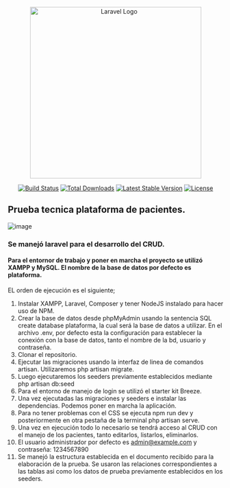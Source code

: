 <p align="center"><a href="https://laravel.com" target="_blank"><img src="https://raw.githubusercontent.com/laravel/art/master/logo-lockup/5%20SVG/2%20CMYK/1%20Full%20Color/laravel-logolockup-cmyk-red.svg" width="400" alt="Laravel Logo"></a></p>

<p align="center">
<a href="https://github.com/laravel/framework/actions"><img src="https://github.com/laravel/framework/workflows/tests/badge.svg" alt="Build Status"></a>
<a href="https://packagist.org/packages/laravel/framework"><img src="https://img.shields.io/packagist/dt/laravel/framework" alt="Total Downloads"></a>
<a href="https://packagist.org/packages/laravel/framework"><img src="https://img.shields.io/packagist/v/laravel/framework" alt="Latest Stable Version"></a>
<a href="https://packagist.org/packages/laravel/framework"><img src="https://img.shields.io/packagist/l/laravel/framework" alt="License"></a>
</p>

## Prueba tecnica plataforma de pacientes.
![image](https://github.com/user-attachments/assets/f73796f3-48ac-400b-a46f-2321e653aaae)


### Se manejó laravel para el desarrollo del CRUD.
#### Para el entornor de trabajo y poner en marcha el proyecto se utilizó XAMPP y MySQL. El nombre de la base de datos por defecto es plataforma.

EL orden de ejecución es el siguiente;

1. Instalar XAMPP, Laravel, Composer y tener NodeJS instalado para hacer uso de NPM.
2. Crear la base de datos desde phpMyAdmin usando la sentencia SQL create database plataforma, la cual será la base de datos a utilizar. En el archivo .env, por defecto esta la configuración para establecer
la conexión con la base de datos, tanto el nombre de la bd, usuario y contraseña.
3. Clonar el repositorio.
4. Ejecutar las migraciones usando la interfaz de linea de comandos artisan. Utilizaremos php artisan migrate.
5. Luego ejecutaremos los seeders previamente establecidos mediante php artisan db:seed
6. Para el entorno de manejo de login se utilizó el starter kit Breeze.
7. Una vez ejecutadas las migraciones y seeders e instalar las dependencias. Podemos poner en marcha la aplicación.
8. Para no tener problemas con el CSS se ejecuta npm run dev y posteriormente en otra pestaña de la terminal php artisan serve.
9. Una vez en ejecución todo lo necesario se tendrá acceso al CRUD con el manejo de los pacientes, tanto editarlos, listarlos, eliminarlos.
10. El usuario administrador por defecto es admin@example.com y contraseña: 1234567890
11. Se manejó la estructura establecida en el documento recibido para la elaboración de la prueba. Se usaron las relaciones correspondientes a las tablas asi como los datos de prueba previamente establecidos en los seeders.


